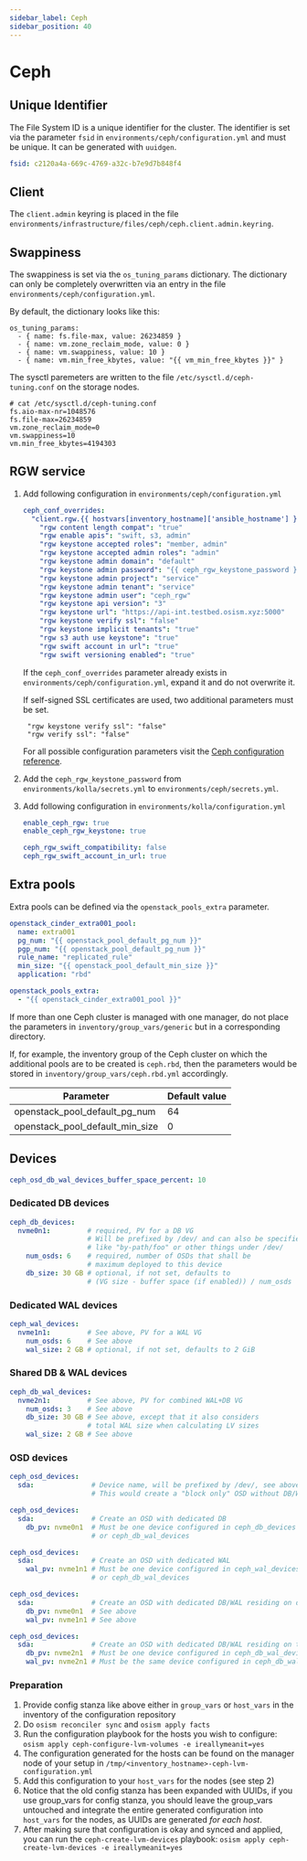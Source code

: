 ```yaml
---
sidebar_label: Ceph
sidebar_position: 40
---
```


# Ceph

## Unique Identifier

The File System ID is a unique identifier for the cluster.
The identifier is set via the parameter `fsid` in `environments/ceph/configuration.yml`
and must be unique. It can be generated with `uuidgen`.

```yaml title="environments/ceph/configuration.yml"
fsid: c2120a4a-669c-4769-a32c-b7e9d7b848f4
```

## Client

The `client.admin` keyring is placed in the file `environments/infrastructure/files/ceph/ceph.client.admin.keyring`.

## Swappiness

The swappiness is set via the `os_tuning_params` dictionary. The dictionary can
only be completely overwritten via an entry in the file `environments/ceph/configuration.yml`.

By default, the dictionary looks like this:

```
os_tuning_params:
  - { name: fs.file-max, value: 26234859 }
  - { name: vm.zone_reclaim_mode, value: 0 }
  - { name: vm.swappiness, value: 10 }
  - { name: vm.min_free_kbytes, value: "{{ vm_min_free_kbytes }}" }
```

The sysctl paremeters are written to the file `/etc/sysctl.d/ceph-tuning.conf`
on the storage nodes.

```
# cat /etc/sysctl.d/ceph-tuning.conf
fs.aio-max-nr=1048576
fs.file-max=26234859
vm.zone_reclaim_mode=0
vm.swappiness=10
vm.min_free_kbytes=4194303
```

## RGW service

1. Add following configuration in `environments/ceph/configuration.yml`

   ```yaml
   ceph_conf_overrides:
     "client.rgw.{{ hostvars[inventory_hostname]['ansible_hostname'] }}.rgw0":
       "rgw content length compat": "true"
       "rgw enable apis": "swift, s3, admin"
       "rgw keystone accepted roles": "member, admin"
       "rgw keystone accepted admin roles": "admin"
       "rgw keystone admin domain": "default"
       "rgw keystone admin password": "{{ ceph_rgw_keystone_password }}"
       "rgw keystone admin project": "service"
       "rgw keystone admin tenant": "service"
       "rgw keystone admin user": "ceph_rgw"
       "rgw keystone api version": "3"
       "rgw keystone url": "https://api-int.testbed.osism.xyz:5000"
       "rgw keystone verify ssl": "false"
       "rgw keystone implicit tenants": "true"
       "rgw s3 auth use keystone": "true"
       "rgw swift account in url": "true"
       "rgw swift versioning enabled": "true"
   ```

   If the `ceph_conf_overrides` parameter already exists in `environments/ceph/configuration.yml`,
   expand it and do not overwrite it.

   If self-signed SSL certificates are used, two additional parameters must be set.

   ```
    "rgw keystone verify ssl": "false"
    "rgw verify ssl": "false"
   ```

   For all possible configuration parameters visit the
   [Ceph configuration reference](https://docs.ceph.com/en/quincy/radosgw/config-ref/).

2. Add the `ceph_rgw_keystone_password` from `environments/kolla/secrets.yml` to
   `environments/ceph/secrets.yml`.

3. Add following configuration in `environments/kolla/configuration.yml`

   ```yaml
   enable_ceph_rgw: true
   enable_ceph_rgw_keystone: true

   ceph_rgw_swift_compatibility: false
   ceph_rgw_swift_account_in_url: true
   ```

## Extra pools

Extra pools can be defined via the `openstack_pools_extra` parameter.

```yaml title="inventory/group_vars/generic/ceph.yml"
openstack_cinder_extra001_pool:
  name: extra001
  pg_num: "{{ openstack_pool_default_pg_num }}"
  pgp_num: "{{ openstack_pool_default_pg_num }}"
  rule_name: "replicated_rule"
  min_size: "{{ openstack_pool_default_min_size }}"
  application: "rbd"

openstack_pools_extra:
  - "{{ openstack_cinder_extra001_pool }}"
```

If more than one Ceph cluster is managed with one manager, do not place the
parameters in `inventory/group_vars/generic` but in a corresponding directory.

If, for example, the inventory group of the Ceph cluster on which the additional
pools are to be created is `ceph.rbd`, then the parameters would be stored in
`inventory/group_vars/ceph.rbd.yml` accordingly.

| Parameter                       | Default value |
|---------------------------------|---------------|
| openstack_pool_default_pg_num   | 64            |
| openstack_pool_default_min_size | 0             |

## Devices

```yaml
ceph_osd_db_wal_devices_buffer_space_percent: 10
```

### Dedicated DB devices

```yaml
ceph_db_devices:
  nvme0n1:         # required, PV for a DB VG
                   # Will be prefixed by /dev/ and can also be specified
                   # like "by-path/foo" or other things under /dev/
    num_osds: 6    # required, number of OSDs that shall be
                   # maximum deployed to this device
    db_size: 30 GB # optional, if not set, defaults to
                   # (VG size - buffer space (if enabled)) / num_osds
```

### Dedicated WAL devices

```yaml
ceph_wal_devices:
  nvme1n1:         # See above, PV for a WAL VG
    num_osds: 6    # See above
    wal_size: 2 GB # optional, if not set, defaults to 2 GiB
```

### Shared DB & WAL devices

```yaml
ceph_db_wal_devices:
  nvme2n1:         # See above, PV for combined WAL+DB VG
    num_osds: 3    # See above
    db_size: 30 GB # See above, except that it also considers
                   # total WAL size when calculating LV sizes
    wal_size: 2 GB # See above
```

### OSD devices

```yaml
ceph_osd_devices:
  sda:              # Device name, will be prefixed by /dev/, see above conventions
                    # This would create a "block only" OSD without DB/WAL
```

```yaml
ceph_osd_devices:
  sda:              # Create an OSD with dedicated DB
    db_pv: nvme0n1  # Must be one device configured in ceph_db_devices
                    # or ceph_db_wal_devices
```

```yaml
ceph_osd_devices:
  sda:              # Create an OSD with dedicated WAL
    wal_pv: nvme1n1 # Must be one device configured in ceph_wal_devices
                    # or ceph_db_wal_devices
```

```yaml
ceph_osd_devices:
  sda:              # Create an OSD with dedicated DB/WAL residing on different devices
    db_pv: nvme0n1  # See above
    wal_pv: nvme1n1 # See above
```

```yaml
ceph_osd_devices:
  sda:              # Create an OSD with dedicated DB/WAL residing on the same VG/PV
    db_pv: nvme2n1  # Must be one device configured in ceph_db_wal_devices
    wal_pv: nvme2n1 # Must be the same device configured in ceph_db_wal_devices
```

### Preparation

1. Provide config stanza like above either in `group_vars` or `host_vars`
   in the inventory of the configuration repository
2. Do `osism reconciler sync` and `osism apply facts`
3. Run the configuration playbook for the hosts you wish to configure:
   `osism apply ceph-configure-lvm-volumes -e ireallymeanit=yes`
4. The configuration generated for the hosts can be found on the
   manager node of your setup in
   `/tmp/<inventory_hostname>-ceph-lvm-configuration.yml`
5. Add this configuration to your `host_vars` for the nodes (see step 2)
6. Notice that the old config stanza has been expanded with UUIDs,
   if you use group_vars for config stanza, you should leave the group_vars
   untouched and integrate the entire generated configuration into `host_vars`
   for the nodes, as UUIDs are generated _for each host_.
7. After making sure that configuration is okay and synced and applied,
   you can run the `ceph-create-lvm-devices` playbook:
   `osism apply ceph-create-lvm-devices -e ireallymeanit=yes`
